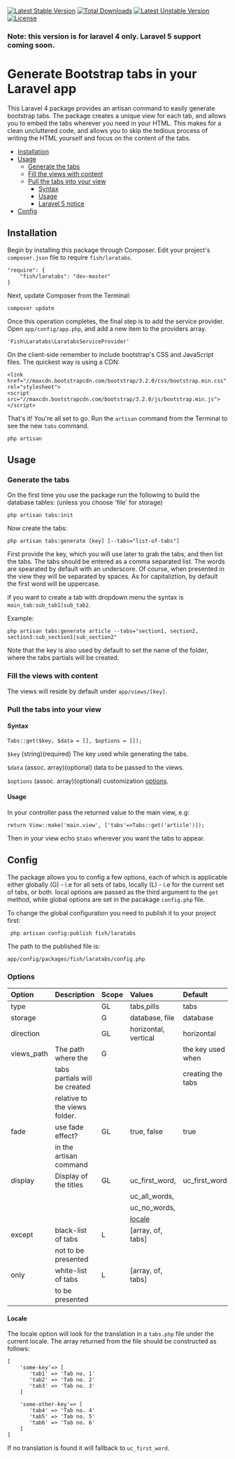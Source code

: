 [![Latest Stable Version](https://poser.pugx.org/fish/laratabs/v/stable.svg)](https://packagist.org/packages/fish/laratabs) [![Total Downloads](https://poser.pugx.org/fish/laratabs/downloads.svg)](https://packagist.org/packages/fish/laratabs) [![Latest Unstable Version](https://poser.pugx.org/fish/laratabs/v/unstable.svg)](https://packagist.org/packages/fish/laratabs) [![License](https://poser.pugx.org/fish/laratabs/license.svg)](https://packagist.org/packages/fish/laratabs)

### Note: this version is for laravel 4 only. Laravel 5 support coming soon.

# Generate Bootstrap tabs in your Laravel app

This Laravel 4 package provides an artisan command to easily generate bootstrap tabs.
The package creates a unique view for each tab, and allows you to embed the tabs wherever you need in your HTML.
This makes for a clean uncluttered code, and allows you to skip the tedious process of writing the HTML yourself and focus on the content of the tabs.

- [Installation](#installation)
- [Usage](#usage)
    - [Generate the tabs](#generate-the-tabs)
    - [Fill the views with content](#fill-the-views-with-content)
    - [Pull the tabs into your view](#pull-the-tabs-into-your-view)
        - [Syntax](#syntax)
        - [Usage](#usage-1)
        - [Laravel 5 notice](#laravel-5-notice)
- [Config](#config)

## Installation

Begin by installing this package through Composer. Edit your project's `composer.json` file to require `fish/laratabs`.

	"require": {
		"fish/laratabs": "dev-master"
	}

Next, update Composer from the Terminal:

    composer update

Once this operation completes, the final step is to add the service provider. Open `app/config/app.php`, and add a new item to the providers array.

    'Fish\Laratabs\LaratabsServiceProvider'

On the client-side remember to include bootstrap's CSS and JavaScript files. The quickest way is using a CDN:

    <link href="//maxcdn.bootstrapcdn.com/bootstrap/3.2.0/css/bootstrap.min.css" rel="stylesheet">
    <script src="//maxcdn.bootstrapcdn.com/bootstrap/3.2.0/js/bootstrap.min.js"></script>

That's it! You're all set to go. Run the `artisan` command from the Terminal to see the new `tabs` command.

    php artisan

## Usage

### Generate the tabs

On the first time you use the package run the following to build the database tables: (unless you choose 'file' for storage)

    php artisan tabs:init

Now create the tabs:

    php artisan tabs:generate [key] [--tabs="list-of-tabs"]

First provide the key, which you will use later to grab the tabs, and then list the tabs.
The tabs should be entered as a comma separated list. The words are spearated by default with an underscore.
Of course, when presented in the view they will be separated by spaces. As for capitaliztion, by default the first word will be uppercase.

if you want to create a tab with dropdown menu the syntax is `main_tab:sub_tab1|sub_tab2`.

Example:

    php artisan tabs:generate article --tabs="section1, section2, section3:sub_section1|sub_section2"

Note that the key is also used by default to set the name of the folder, where the tabs partials will be created.

### Fill the views with content

The views will reside by default under `app/views/[key]`.

### Pull the tabs into your view

#### Syntax
    Tabs::get($key, $data = [], $options = []);

`$key`
(string)(required) The key used while generating the tabs.

`$data`
(assoc. array)(optional) data to be passed to the views.

`$options`
(assoc. array)(optional) customization [options](#options).

#### Usage

In your controller pass the returned value to the main view, e.g:

    return View::make('main.view', ['tabs'=>Tabs::get('article')]);

Then in your view echo `$tabs` wherever you want the tabs to appear.

## Config

The package allows you to config a few options, each of which is applicable either globally (G) - i.e for all sets of tabs, locally (L) - i.e for the current set of tabs, or both.
local options are passed as the third argument to the `get` method, while global options are set in the pacakage `config.php` file.

To change the global configuration you need to publish it to your project first:

     php artisan config:publish fish/laratabs

The path to the published file is:

    app/config/packages/fish/laratabs/config.php

### Options

| Option         | Description                     | Scope   | Values               | Default             |
|:-------------  |:-------------                   |:-----   |:-----                |:-------             |
| type           |                                 | GL      | tabs,pills           | tabs                |
| storage        |                                 | G       | database, file       | database            |
| direction      |                                 | GL      | horizontal, vertical | horizontal          |
| views_path     | The path where the              |  G      |                      | the key used when
|                |  tabs partials will be created      |        |                        |  creating the tabs
|                |  relative to the views folder.   |        |                        |                      |                                                               |                     |
| fade           | use fade effect?                | GL      | true, false          | true                |            |
|                |  in the artisan command         |          |                      |                     |
| display        | Display of the titles           | GL      |  uc_first_word,      | uc_first_word       |
|                |                                 |         |   uc_all_words,       |                     |
|                |                                 |         |   uc_no_words,        |                     |
|                |                                 |         |   [locale](#locale)              |                     |
| except         | black-list of tabs              | L       |  [array, of, tabs]   |                     |
|                | not to be presented             |         |                      |                     |
| only           | white-list of tabs              | L       |  [array, of, tabs]   |                     |
|                | to be presented                 |         |                      |                     |

#### Locale

The locale option will look for the translation in a `tabs.php` file under the current locale.
The array returned from the file should be constructed as follows:

    [
        'some-key'=> [
           'tab1' => 'Tab no. 1'
           'tab2' => 'Tab no. 2'
           'tab3' => 'Tab no. 3'
        ]

        'some-other-key'=> [
           'tab4' => 'Tab no. 4'
           'tab5' => 'Tab no. 5'
           'tab6' => 'Tab no. 6'
        ]
    ]

If no translation is found it will fallback to `uc_first_word`.



